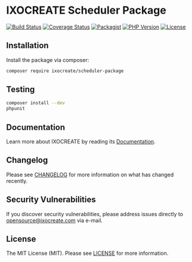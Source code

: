 # IXOCREATE Scheduler Package

[![Build Status](https://travis-ci.com/ixocreate/scheduler-package.svg?branch=master)](https://travis-ci.com/ixocreate/scheduler-package)
[![Coverage Status](https://coveralls.io/repos/github/ixocreate/scheduler-package/badge.svg?branch=master)](https://coveralls.io/github/ixocreate/scheduler-package?branch=master)
[![Packagist](https://img.shields.io/packagist/v/ixocreate/scheduler-package.svg)](https://packagist.org/packages/ixocreate/scheduler-package)
[![PHP Version](https://img.shields.io/packagist/php-v/ixocreate/scheduler-package.svg)](https://packagist.org/packages/ixocreate/scheduler-package)
[![License](https://img.shields.io/github/license/ixocreate/scheduler-package.svg)](LICENSE)

## Installation

Install the package via composer:

```sh
composer require ixocreate/scheduler-package
```

## Testing

```sh
composer install --dev
phpunit
```

## Documentation

Learn more about IXOCREATE by reading its [Documentation](https://ixocreate.github.io/).

## Changelog

Please see [CHANGELOG](CHANGELOG.md) for more information on what has changed recently.

## Security Vulnerabilities

If you discover security vulnerabilities, please address issues directly to opensource@ixocreate.com via e-mail.

## License

The MIT License (MIT). Please see [LICENSE](LICENSE) for more information.
